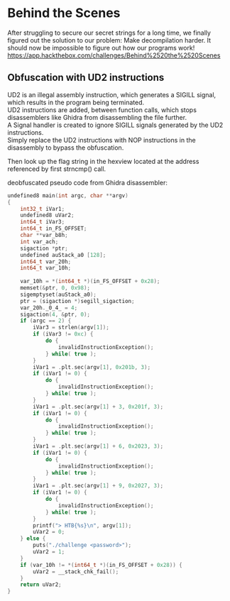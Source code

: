 


# Behind the Scenes
After struggling to secure our secret strings for a long time, we finally figured out the solution to our problem: Make decompilation harder. It should now be impossible to figure out how our programs work! <br>
https://app.hackthebox.com/challenges/Behind%2520the%2520Scenes <br>


## Obfuscation with UD2 instructions
UD2 is an illegal assembly instruction, which generates a SIGILL signal, which results in the program being terminated. <br>
UD2 instructions are added, between function calls, which stops disassemblers like Ghidra from disassembling the file further. <br>
A Signal handler is created to ignore SIGILL signals generated by the UD2 instructions. <br>
Simply replace the UD2 instructions with NOP instructions in the disassembly to bypass the obfuscation. <br>

Then look up the flag string in the hexview located at the address referenced by first strncmp() call. <br>

deobfuscated pseudo code from Ghidra disassembler:
```C
undefined8 main(int argc, char **argv)
{
    int32_t iVar1;
    undefined8 uVar2;
    int64_t iVar3;
    int64_t in_FS_OFFSET;
    char **var_b8h;
    int var_ach;
    sigaction *ptr;
    undefined auStack_a0 [128];
    int64_t var_20h;
    int64_t var_10h;
    
    var_10h = *(int64_t *)(in_FS_OFFSET + 0x28);
    memset(&ptr, 0, 0x98);
    sigemptyset(auStack_a0);
    ptr = (sigaction *)segill_sigaction;
    var_20h._0_4_ = 4;
    sigaction(4, &ptr, 0);
    if (argc == 2) {
        iVar3 = strlen(argv[1]);
        if (iVar3 != 0xc) {
            do {
                invalidInstructionException();
            } while( true );
        }
        iVar1 = .plt.sec(argv[1], 0x201b, 3);
        if (iVar1 != 0) {
            do {
                invalidInstructionException();
            } while( true );
        }
        iVar1 = .plt.sec(argv[1] + 3, 0x201f, 3);
        if (iVar1 != 0) {
            do {
                invalidInstructionException();
            } while( true );
        }
        iVar1 = .plt.sec(argv[1] + 6, 0x2023, 3);
        if (iVar1 != 0) {
            do {
                invalidInstructionException();
            } while( true );
        }
        iVar1 = .plt.sec(argv[1] + 9, 0x2027, 3);
        if (iVar1 != 0) {
            do {
                invalidInstructionException();
            } while( true );
        }
        printf("> HTB{%s}\n", argv[1]);
        uVar2 = 0;
    } else {
        puts("./challenge <password>");
        uVar2 = 1;
    }
    if (var_10h != *(int64_t *)(in_FS_OFFSET + 0x28)) {
        uVar2 = __stack_chk_fail();
    }
    return uVar2;
}
```
